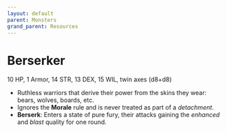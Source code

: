 ```yaml
---
layout: default
parent: Monsters
grand_parent: Resources
---
```


# Berserker

10 HP, 1 Armor, 14 STR, 13 DEX, 15 WIL, twin axes (d8+d8)

- Ruthless warriors that derive their power from the skins they wear: bears, wolves, boards, etc.
- Ignores the **Morale** rule and is never treated as part of a _detachment_.
- **Berserk**: Enters a state of pure fury, their attacks gaining the _enhanced_ and _blast_ quality for one round. 
